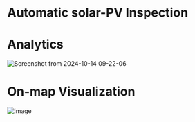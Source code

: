 # Automatic solar-PV Inspection
# Analytics
![Screenshot from 2024-10-14 09-22-06](https://github.com/user-attachments/assets/65a465a6-537c-4406-b6df-40c3e25b8bca)
# On-map Visualization
![image](https://github.com/user-attachments/assets/ef40b33d-d33d-4fff-9a5a-c612d1ee88e2)


